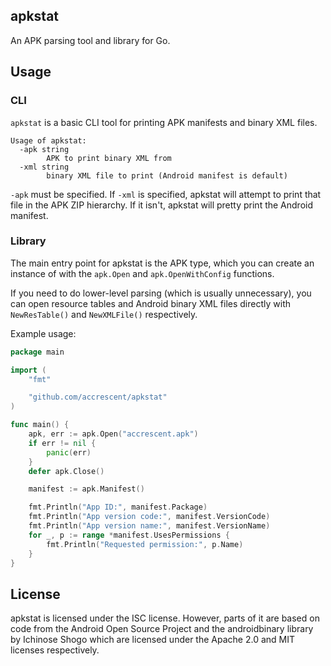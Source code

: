 ## apkstat

An APK parsing tool and library for Go.

## Usage

### CLI

`apkstat` is a basic CLI tool for printing APK manifests and binary XML files.

```
Usage of apkstat:
  -apk string
        APK to print binary XML from
  -xml string
        binary XML file to print (Android manifest is default)
```

`-apk` must be specified. If `-xml` is specified, apkstat will attempt to print
that file in the APK ZIP hierarchy. If it isn't, apkstat will pretty print the
Android manifest.

### Library

The main entry point for apkstat is the APK type, which you can create an
instance of with the `apk.Open` and `apk.OpenWithConfig` functions.

If you need to do lower-level parsing (which is usually unnecessary), you can
open resource tables and Android binary XML files directly with `NewResTable()`
and `NewXMLFile()` respectively.

Example usage:

```go
package main

import (
	"fmt"

	"github.com/accrescent/apkstat"
)

func main() {
	apk, err := apk.Open("accrescent.apk")
	if err != nil {
		panic(err)
	}
	defer apk.Close()

	manifest := apk.Manifest()

	fmt.Println("App ID:", manifest.Package)
	fmt.Println("App version code:", manifest.VersionCode)
	fmt.Println("App version name:", manifest.VersionName)
	for _, p := range *manifest.UsesPermissions {
		fmt.Println("Requested permission:", p.Name)
	}
}
```

## License

apkstat is licensed under the ISC license. However, parts of it are based on
code from the Android Open Source Project and the androidbinary library by
Ichinose Shogo which are licensed under the Apache 2.0 and MIT licenses
respectively.
